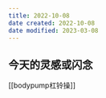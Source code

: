 ```yaml
---
title: 2022-10-08
date created: 2022-10-08
date modified: 2023-03-08
---
```


## 今天的灵感或闪念

[[bodypump杠铃操]]
